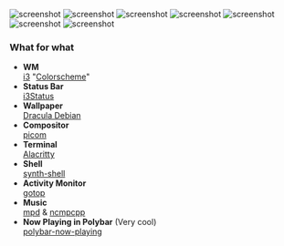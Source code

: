 
![screenshot](https://github.com/6aru/i3wm-Dracula/blob/main/assets/i3-Dracula%20Shots/Screenshot-20250930T111537.png)
![screenshot](https://github.com/6aru/i3wm-Dracula/blob/main/assets/i3-Dracula%20Shots/Screenshot-20250930T111558.png)
![screenshot](https://github.com/6aru/i3wm-Dracula/blob/main/assets/i3-Dracula%20Shots/Screenshot-20250930T112432.png)
![screenshot](https://github.com/6aru/i3wm-Dracula/blob/main/assets/i3-Dracula%20Shots/Screenshot-20250930T111639.png)
![screenshot](https://github.com/6aru/i3wm-Dracula/blob/main/assets/i3-Dracula%20Shots/Screenshot-20250930T111802.png)
![screenshot](https://github.com/6aru/i3wm-Dracula/blob/main/assets/i3-Dracula%20Shots/Screenshot-20250930T111959.png)
![screenshot](https://github.com/6aru/i3wm-Dracula/blob/main/assets/i3-Dracula%20Shots/Screenshot-20250930T112148.png)

### What for what

- **WM** \
 [i3](https://github.com/i3/i3) "[Colorscheme](https://github.com/dracula/i3)"
 - **Status Bar** \
  [i3Status]()
 - **Wallpaper** \
   [Dracula Debian](https://github.com/dracula/wallpaper/blob/master/first-collection/debian.png)
-   **Compositor** \
[picom](https://github.com/yshui/picom)
- **Terminal** \
[Alacritty](https://github.com/alacritty/alacritty)
- **Shell** \
[synth-shell](https://github.com/andresgongora/synth-shell)
- **Activity Monitor** \
[gotop](https://github.com/cjbassi/gotop)
- **Music** \
[mpd](https://github.com/MusicPlayerDaemon/MPD) & [ncmpcpp](https://github.com/ncmpcpp/ncmpcpp)
- **Now Playing in Polybar** (Very cool) \
[polybar-now-playing](https://github.com/d093w1z/polybar-now-playing)
